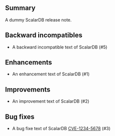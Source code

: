 ## Summary
A dummy ScalarDB release note.

## Backward incompatibles
- A backward incompatible text of ScalarDB (#5)

## Enhancements
- An enhancement text of ScalarDB (#1)

## Improvements
- An improvement text of ScalarDB (#2)

## Bug fixes
- A bug fixe text of ScalarDB [CVE-1234-5678](dummy) (#3)
